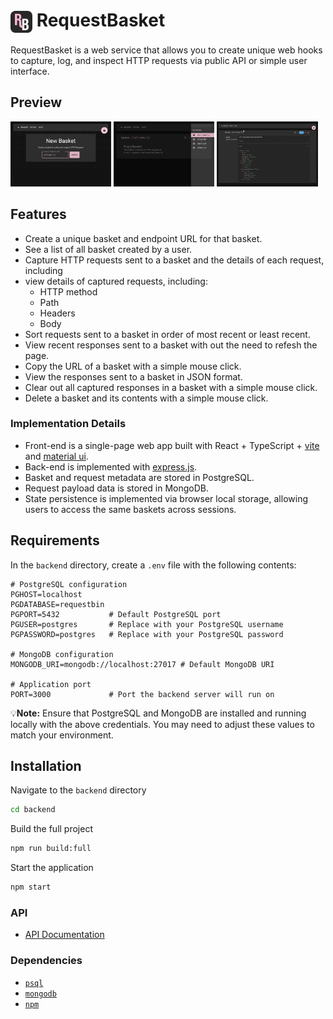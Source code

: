 # <img align="center" src="frontend/public/Logo_Icon_100x100.png" alt="Logo" width="35" height="35"/> RequestBasket

RequestBasket is a web service that allows you to create unique web hooks to capture, log, and inspect HTTP requests via public API or simple user interface.

## Preview
<img src="assets/create_basket.png" alt="Create a Basket" width="32%"/> <img src="assets/my_baskets.png" alt="My Baskets" width="32%"/> <img src="assets/basket_request_json.png" alt="Basket with request" width="32%"/>

## Features

- Create a unique basket and endpoint URL for that basket.
- See a list of all basket created by a user.
- Capture HTTP requests sent to a basket and the details of each request, including
- view details of captured requests, including:
  - HTTP method
  - Path
  - Headers
  - Body
- Sort requests sent to a basket in order of most recent or least recent.
- View recent responses sent to a basket with out the need to refesh the page.
- Copy the URL of a basket with a simple mouse click.
- View the responses sent to a basket in JSON format.
- Clear out all captured responses in a basket with a simple mouse click.
- Delete a basket and its contents with a simple mouse click.

### Implementation Details

- Front-end is a single-page web app built with React + TypeScript + [vite](https://vite.dev/) and [material ui](https://mui.com/).
- Back-end is implemented with [express.js](https://expressjs.com/).
- Basket and request metadata are stored in PostgreSQL.
- Request payload data is stored in MongoDB.
- State persistence is implemented via browser local storage, allowing users to access the same baskets across sessions.

## Requirements

In the `backend` directory, create a `.env` file with the following contents:

```env
# PostgreSQL configuration
PGHOST=localhost
PGDATABASE=requestbin
PGPORT=5432           # Default PostgreSQL port
PGUSER=postgres       # Replace with your PostgreSQL username
PGPASSWORD=postgres   # Replace with your PostgreSQL password

# MongoDB configuration
MONGODB_URI=mongodb://localhost:27017 # Default MongoDB URI

# Application port
PORT=3000             # Port the backend server will run on
```

💡**Note:** Ensure that PostgreSQL and MongoDB are installed and running locally with the above credentials. You may need to adjust these values to match your environment.

## Installation

Navigate to the `backend` directory

```bash
cd backend
```

Build the full project

```bash
npm run build:full
```

Start the application

```bash
npm start
```

### API

- [API Documentation](https://github.com/dom-and-the-night-owls/requestbin/wiki/API-Documentation)

### Dependencies

- [`psql`](https://www.postgresql.org/download/)
- [`mongodb`](https://www.mongodb.com/docs/manual/administration/install-community/)
- [`npm`](https://github.com/npm/cli)
